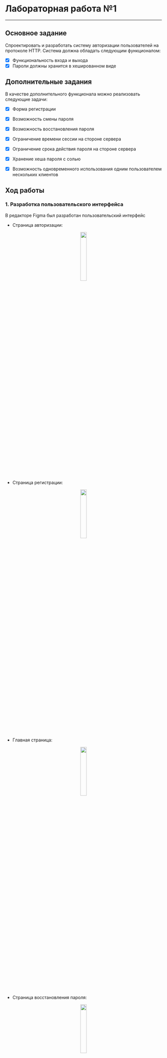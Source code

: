 # Лабораторная работа №1
------

## Основное задание
Спроектировать и разработать систему авторизации пользователей на протоколе HTTP. Система должна обладать следующим функционалом:
 - [x] Функциональность входа и выхода
 - [x] Пароли должны хранится в хешированном виде

## Дополнительные задания

В качестве дополнительного функционала можно реализовать следующие задачи:

 - [x] Форма регистрации
 - [x] Возможность смены пароля 
 - [x] Возможность восстановления пароля 
 - [x] Ограничение времени сессии на стороне сервера 
 - [x] Ограничение срока действия пароля на стороне сервера
 - [x] Хранение хеша пароля с солью
 - [x] Возможность одновременного использования одним пользователем нескольких клиентов
 

## Ход работы

### 1. Разработка пользовательского интерфейса

В редакторе Figma был разработан пользовательский интерфейс

- Страница авторизации:
<p align = "center"><img src="https://ic.wampi.ru/2022/12/22/signin.png"/width = 20%></p>

- Страница регистрации:
<p align = "center"><img src="https://ie.wampi.ru/2022/12/22/signup.png"/width = 20%></p>

- Главная страница:
<p align = "center"><img src="https://ie.wampi.ru/2022/12/22/main.png"/width = 20%></p>

- Страница восстановления пароля:
<p align = "center"><img src="https://im.wampi.ru/2022/12/22/restore.png"/width = 20%></p>



### 2. Описание пользовательских сценариев работы
На сайте пользователю доступны следующие возможности:
- Регистрация
- Авторизация
- Восстановление пароля

При вводе неверных данных, пользователю выводится сообщение об ошибке.

После авторизации пользователю открываются следующие возможности:
- Смена пароля
- Выход из аккаунта

Если пользователь был ранее авторизован на сайте, у него есть cookie с токеном, и срок годности токена не истек, то при попытке зайти на страницы регистрации, авторизации и восстановления пароля, он будет автоматически перенаправлен на главную страницу.

После того как срок годности токена закончится, при обновлении главной страницы, будет произведен автоматический выход из аккаунта. Пользователь будет перенаправлен на главную страницу и ему будет выведено сообщение, что срок действия его сессии вышел.

Если в течении недели пользователь ни разу не обновит свой пароль, при переходе на главную страницу ему будет выведено сообщение с предложением сменить пароль.


### 3. Описание API сервера и хореографии

- Пример запросов, когда пользователь впервые заходит на страницу main.php, а после регистрируется:
<p align = "center"><img src="https://ie.wampi.ru/2022/10/04/Registration.png"/width = 370></p>   

- Пример запросов, когда пользователь заходит на страницу авторизации, вводит неверное имя пользователя, а после вводит верные данные и входит в аккаунт:
<p align = "center"><img src="https://im.wampi.ru/2022/10/04/Login.png"/width = 370></p>  

- Пример запросов, когда пользователь заходит на страницу авторизации и у него есть cookie с токеном:
<p align = "center"><img src="https://ie.wampi.ru/2022/10/04/Cookie.png"/></p>    

- Пример запросов, когда пользователь заходит на главную страницу с просроченным токеном:
<p align = "center"><img src="https://ic.wampi.ru/2022/10/04/main.png"/width = 370></p>    

- Пример запросов, когда пользователь пытается восстановить пароль, вводя логин не существующего пользователя, а затем задавая слишком короткий пароль:
<p align = "center"><img src="https://im.wampi.ru/2022/10/04/Restore.png"/width = 370></p>


### 4. Описание структуры базы данных

Для хранения данных пользователей используется JSON файл. Каждый объект содержит в себе индивидуальный номер пользователя, имя пользователя, хэш пароля, соль, токен, время создания токена и время создания пароля.

Пример данных пользователя в базе данных:

```sh
{
    "Id":3,
    "Login":"new_user",
    "Password":"b7387a2deb85d1ea99d3b74fcf92c6d3",
    "Salt":"k3ORiHLbYi",
    "Token":"XJNQNL27jYWP597Gtsok",
    "Time":1664946806,
    "Time_p":1664946816
}
```

### 5. Описание алгоритмов

- Алгоритм страницы регистрации:
<p align = "center"> <img src="https://im.wampi.ru/2022/10/05/signup_s.png" width = "400"> </p>


- Алгоритм страницы авторизации:
<p align = "center"><img src="https://ic.wampi.ru/2022/10/07/signin_s.png" width = "300"/></p>


- Алгоритм главной страницы:
<p align = "center"><img src="https://im.wampi.ru/2022/10/05/main_s.png" width = "500"/></p>


- Алгоритм страницы восстановления пароля:
<p align = "center"><img src="https://ie.wampi.ru/2022/10/07/restore_s.png" width = "500"/></p>

## Значимые фрагменты кода
Фрагмент кода проверки данных, полученных из формы регистрации: 
```sh
check_passwords($password, $c_password, "http://localhost/SIGNUP.php");
valid_password($password, "http://localhost/SIGNUP.php");

$db = open_data("data.json");

foreach($db as $ac) {
	if ($ac["Login"] == $user) {
		header("Location: http://localhost/SIGNUP.php?message=This login is already in use");
		exit;
	}
}
```
Фрагмент кода проверки введенных данных и обновления токена при авторизации:
```sh
foreach($db as &$ac) {
		if ($user == $ac["Login"]) {
			[$h_password, $h_salt] = hash_password($password, $ac["Salt"]);
			
			if ($h_password == $ac["Password"]) {
				if (($ac["Token"] != null) && ($ac["Time"] + 3600 > time())) {
					$ac["Time"] = time();
					setcookie("Token", $ac["Token"]);
					file_put_contents("data.json", json_encode($db));
				}
				else {
					$token = gen_str(20);
					$ac["Token"] = $token;
					$ac["Time"] = time();
					setcookie("Token", $token);
					file_put_contents("data.json", json_encode($db));	
				}
				
				header("Location: http://localhost/main.php");
				exit;
			}
		}
	}
```
Функция проверки токена на наличие в базе данных и его срока действия:
```sh
function check_token($db) {
	if (isset($_COOKIE["Token"])) {
		$token = $_COOKIE["Token"];
		foreach($db as &$ac) {
			if ($ac["Token"] == $token) {
				if ($ac["Time"] + 3600 < time()) {
					$ac["Token"] = null;
					setcookie("Token", "", time() - 3600);
					file_put_contents("data.json", json_encode($db));
					
					header("Location: http://localhost/SIGNIN.php?message=Session expired");
					exit;
				}
				else	return $ac["Login"];
			}
		}
			
		header("Location: http://localhost/SIGNUP.php");									
		setcookie("Token", "", time() - 3600);
		exit;
	}
}
```
Функция хэширования пароля:
```sh
function hash_password($password, $h_salt = null) {
	$h_salt = is_null($h_salt) ? gen_str(10) : $h_salt;
	$password = $password.$h_salt;
	$hash = hash("md5", $password);
		
	return array($hash, $h_salt);
}

```
Функция вывода сообщений на html страницах:
```sh
function print_message() {
	if (isset($_GET["message"])) {
			
		$color = isset($_GET["color"]) ? $_GET["color"] : "red";
		$mes = $_GET["message"];
			
		echo '<p style="color: '.$color.'">'.$mes.'</p>';
	}
}
```


